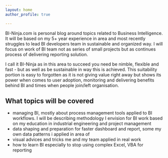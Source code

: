 ```yaml
---
layout: home
author_profile: true

---
```

BI-Ninja.com is personal blog around topics  related to  Business Intelligence. It will be based on my 5+ year experience in  area and most recently struggles to lead BI developers team in sustainable  and  organized way. I will focus on work of BI team not as series of small projects but as continues process of delivering reporting solution.

I call it BI-Ninja as in this area to succeed you need be nimble, flexible and fast - but as well as be sustainable in way this is achieved. This suitability portion is easy to forgotten  as it is not giving value right away but shows its power when comes to user adoption, monitoring and delivering benefits behind BI and times when people join/left organisation.

## What topics will be covered

* managing BI, mostly about  process management tools applied to BI workflows. I will be describing methodology I envision for BI work based on my education in industrial  engineering and project management
* data shaping and preparation for faster dashboard and report, some my own data patterns i applied in area of
* visual advices and tricks me and my team applied in real work
* how to learn BI especially to stop using complex Excel, VBA for reporting
